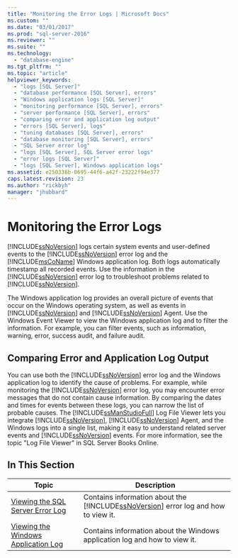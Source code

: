 ```yaml
---
title: "Monitoring the Error Logs | Microsoft Docs"
ms.custom: ""
ms.date: "03/01/2017"
ms.prod: "sql-server-2016"
ms.reviewer: ""
ms.suite: ""
ms.technology: 
  - "database-engine"
ms.tgt_pltfrm: ""
ms.topic: "article"
helpviewer_keywords: 
  - "logs [SQL Server]"
  - "database performance [SQL Server], errors"
  - "Windows application logs [SQL Server]"
  - "monitoring performance [SQL Server], errors"
  - "server performance [SQL Server], errors"
  - "comparing error and application log output"
  - "errors [SQL Server], logs"
  - "tuning databases [SQL Server], errors"
  - "database monitoring [SQL Server], errors"
  - "SQL Server error log"
  - "logs [SQL Server], SQL Server error logs"
  - "error logs [SQL Server]"
  - "logs [SQL Server], Windows application logs"
ms.assetid: e250336b-0695-44f6-a42f-23222f94e377
caps.latest.revision: 23
ms.author: "rickbyh"
manager: "jhubbard"
---
```

# Monitoring the Error Logs
  [!INCLUDE[ssNoVersion](../../a9notintoc/includes/ssnoversion-md.md)] logs certain system events and user-defined events to the [!INCLUDE[ssNoVersion](../../a9notintoc/includes/ssnoversion-md.md)] error log and the [!INCLUDE[msCoName](../../a9notintoc/includes/msconame-md.md)] Windows application log. Both logs automatically timestamp all recorded events. Use the information in the [!INCLUDE[ssNoVersion](../../a9notintoc/includes/ssnoversion-md.md)] error log to troubleshoot problems related to [!INCLUDE[ssNoVersion](../../a9notintoc/includes/ssnoversion-md.md)].  
  
 The Windows application log provides an overall picture of events that occur on the Windows operating system, as well as events in [!INCLUDE[ssNoVersion](../../a9notintoc/includes/ssnoversion-md.md)] and [!INCLUDE[ssNoVersion](../../a9notintoc/includes/ssnoversion-md.md)] Agent. Use the Windows Event Viewer to view the Windows application log and to filter the information. For example, you can filter events, such as information, warning, error, success audit, and failure audit.  
  
## Comparing Error and Application Log Output  
 You can use both the [!INCLUDE[ssNoVersion](../../a9notintoc/includes/ssnoversion-md.md)] error log and the Windows application log to identify the cause of problems. For example, while monitoring the [!INCLUDE[ssNoVersion](../../a9notintoc/includes/ssnoversion-md.md)] error log, you may encounter error messages that do not contain cause information. By comparing the dates and times for events between these logs, you can narrow the list of probable causes. The [!INCLUDE[ssManStudioFull](../../a9notintoc/includes/ssmanstudiofull-md.md)] Log File Viewer lets you integrate [!INCLUDE[ssNoVersion](../../a9notintoc/includes/ssnoversion-md.md)], [!INCLUDE[ssNoVersion](../../a9notintoc/includes/ssnoversion-md.md)] Agent, and the Windows logs into a single list, making it easy to understand related server events and [!INCLUDE[ssNoVersion](../../a9notintoc/includes/ssnoversion-md.md)] events. For more information, see the topic "Log File Viewer" in SQL Server Books Online.  
  
## In This Section  
  
|Topic|Description|  
|-----------|-----------------|  
|[Viewing the SQL Server Error Log](../../tools/configuration-manager/viewing-the-sql-server-error-log.md)|Contains information about the [!INCLUDE[ssNoVersion](../../a9notintoc/includes/ssnoversion-md.md)] error log and how to view it.|  
|[Viewing the Windows Application Log](../../tools/configuration-manager/viewing-the-windows-application-log.md)|Contains information about the Windows application log and how to view it.|  
  
  